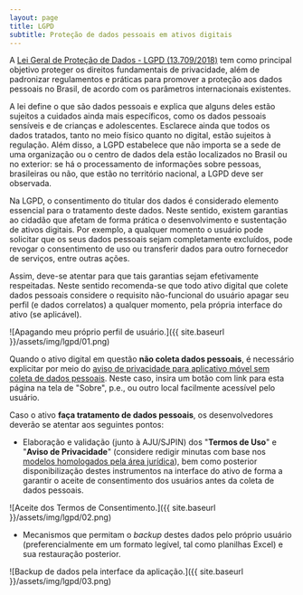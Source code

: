 ```yaml
---
layout: page
title: LGPD
subtitle: Proteção de dados pessoais em ativos digitais
---
```


A [Lei Geral de Proteção de Dados - LGPD (13.709/2018)](http://www.planalto.gov.br/ccivil_03/_ato2015-2018/2018/lei/l13709.htm) tem como principal objetivo proteger os direitos fundamentais de privacidade, além de padronizar regulamentos e práticas para promover a proteção aos dados pessoais no Brasil, de acordo com os parâmetros internacionais existentes.

A lei define o que são dados pessoais e explica que alguns deles estão sujeitos a cuidados ainda mais específicos, como os dados pessoais sensíveis e de crianças e adolescentes. Esclarece ainda que todos os dados tratados, tanto no meio físico quanto no digital, estão sujeitos à regulação. Além disso, a LGPD estabelece que não importa se a sede de uma organização ou o centro de dados dela estão localizados no Brasil ou no exterior: se há o processamento de informações sobre pessoas, brasileiras ou não, que estão no território nacional, a LGPD deve ser observada.

Na LGPD, o consentimento do titular dos dados é considerado elemento essencial para o tratamento deste dados. Neste sentido, existem garantias ao cidadão que afetam de forma prática o desenvolvimento e sustentação de ativos digitais. Por exemplo, a qualquer momento o usuário pode solicitar que os seus dados pessoais sejam completamente excluídos, pode revogar o consentimento de uso ou transferir dados para outro fornecedor de serviços, entre outras ações.

Assim, deve-se atentar para que tais garantias sejam efetivamente respeitadas. Neste sentido recomenda-se que todo ativo digital que colete dados pessoais considere o requisito não-funcional do usuário apagar seu perfil (e dados correlatos) a qualquer momento, pela própria interface do ativo (se aplicável).

![Apagando meu próprio perfil de usuário.]({{ site.baseurl }}/assets/img/lgpd/01.png)

Quando o ativo digital em questão **não coleta dados pessoais**, é necessário explicitar por meio do [aviso de privacidade para aplicativo móvel sem coleta de dados pessoais](https://www.embrapa.br/acessoainformacao/aviso-de-privacidade-para-aplicativo-movel-sem-coleta-de-dados-pessoais). Neste caso, insira um botão com link para esta página na tela de "Sobre", p.e., ou outro local facilmente acessível pelo usuário.

Caso o ativo **faça tratamento de dados pessoais**, os desenvolvedores deverão se atentar aos seguintes pontos:

- Elaboração e validação (junto à AJU/SJPIN) dos "**Termos de Uso**" e "**Aviso de Privacidade**" (considere redigir minutas com base nos [modelos homologados pela área jurídica](https://drive.google.com/drive/folders/1ttWCq2nMiMy__iirf4eNlGyES-U9cQ9t?usp=sharing)), bem como posterior disponibilização destes instrumentos na interface do ativo de forma a garantir o aceite de consentimento dos usuários antes da coleta de dados pessoais.

![Aceite dos Termos de Consentimento.]({{ site.baseurl }}/assets/img/lgpd/02.png)

- Mecanismos que permitam o _backup_ destes dados pelo próprio usuário (preferencialmente em um formato legível, tal como planilhas Excel) e sua restauração posterior.

![Backup de dados pela interface da aplicação.]({{ site.baseurl }}/assets/img/lgpd/03.png)
